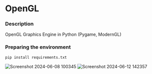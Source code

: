 # OpenGL

### Description
OpenGL Graphics Engine in Python (Pygame, ModernGL)

### Preparing the environment
`pip install requirements.txt`

![Screenshot 2024-06-08 100345](https://github.com/knorke102/opengl/assets/97691735/52f20a6c-6868-4b4b-b210-1baa8c0bcfc3)
![Screenshot 2024-06-12 142357](https://github.com/knorke102/opengl/assets/97691735/5ea64727-d075-4453-bea8-24aa125ff5b4)
